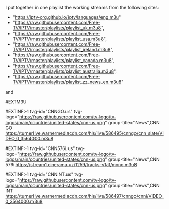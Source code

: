 I put together in one playlist the working streams from the following sites:

- "https://iptv-org.github.io/iptv/languages/eng.m3u"
- "https://raw.githubusercontent.com/Free-TV/IPTV/master/playlists/playlist_uk.m3u8",
- "https://raw.githubusercontent.com/Free-TV/IPTV/master/playlists/playlist_usa.m3u8",
- "https://raw.githubusercontent.com/Free-TV/IPTV/master/playlists/playlist_ireland.m3u8",
- "https://raw.githubusercontent.com/Free-TV/IPTV/master/playlists/playlist_canada.m3u8",
- "https://raw.githubusercontent.com/Free-TV/IPTV/master/playlists/playlist_australia.m3u8",
- "https://raw.githubusercontent.com/Free-TV/IPTV/master/playlists/playlist_zz_news_en.m3u8"

and

#EXTM3U

#EXTINF:-1 tvg-id="CNNGO.us" tvg-logo="https://raw.githubusercontent.com/tv-logo/tv-logos/main/countries/united-states/cnn-us.png" group-title="News",CNN GO
https://turnerlive.warnermediacdn.com/hls/live/586495/cnngo/cnn_slate/VIDEO_0_3564000.m3u8

#EXTINF:-1 tvg-id="CNN576i.us" tvg-logo="https://raw.githubusercontent.com/tv-logo/tv-logos/main/countries/united-states/cnn-us.png" group-title="News",CNN 576i
https://stream1.cinerama.uz/1259/tracks-v1a1/mono.m3u8

#EXTINF:-1 tvg-id="CNNINT.us" tvg-logo="https://raw.githubusercontent.com/tv-logo/tv-logos/main/countries/united-states/cnn-us.png" group-title="News",CNN INT
https://turnerlive.warnermediacdn.com/hls/live/586497/cnngo/cnni/VIDEO_0_3564000.m3u8
